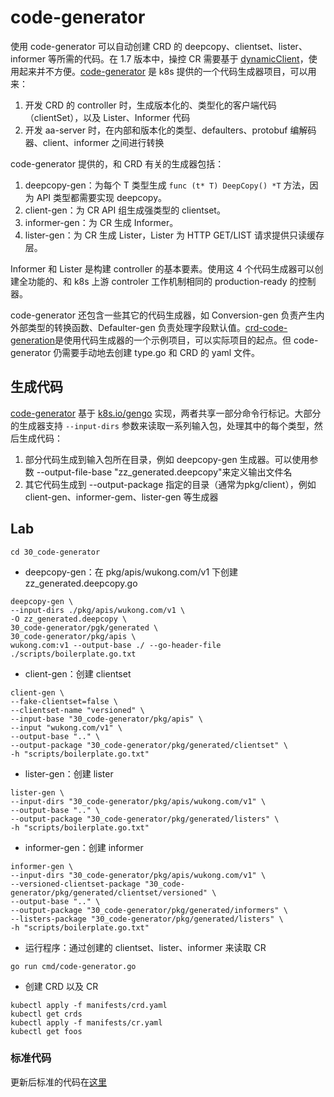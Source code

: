 # code-generator

使用 code-generator 可以自动创建 CRD 的 deepcopy、clientset、lister、informer 等所需的代码。在 1.7 版本中，操控 CR 需要基于 [dynamicClient](https://github.com/kubernetes/client-go/tree/master/dynamic)，使用起来并不方便。[code-generator](https://github.com/kubernetes/code-generator) 是 k8s 提供的一个代码生成器项目，可以用来：

1. 开发 CRD 的 controller 时，生成版本化的、类型化的客户端代码（clientSet），以及 Lister、Informer 代码
2. 开发 aa-server 时，在内部和版本化的类型、defaulters、protobuf 编解码器、client、informer 之间进行转换

code-generator 提供的，和 CRD 有关的生成器包括：

1. deepcopy-gen：为每个 T 类型生成 `func (t* T) DeepCopy() *T` 方法，因为 API 类型都需要实现 deepcopy。
2. client-gen：为 CR API 组生成强类型的 clientset。
3. informer-gen：为 CR 生成 Informer。
4. lister-gen：为 CR 生成 Lister，Lister 为 HTTP GET/LIST 请求提供只读缓存层。

Informer 和 Lister 是构建 controller 的基本要素。使用这 4 个代码生成器可以创建全功能的、和 k8s 上游 controler 工作机制相同的 production-ready 的控制器。

code-generator 还包含一些其它的代码生成器，如 Conversion-gen 负责产生内外部类型的转换函数、Defaulter-gen 负责处理字段默认值。[crd-code-generation](https://github.com/openshift-evangelists/crd-code-generation)是使用代码生成器的一个示例项目，可以实际项目的起点。但 code-generator 仍需要手动地去创建 type.go 和 CRD 的 yaml 文件。

## 生成代码

[code-generator](https://github.com/kubernetes/code-generator) 基于 [k8s.io/gengo](https://github.com/kubernetes/gengo) 实现，两者共享一部分命令行标记。大部分的生成器支持 `--input-dirs` 参数来读取一系列输入包，处理其中的每个类型，然后生成代码：

1. 部分代码生成到输入包所在目录，例如 deepcopy-gen 生成器。可以使用参数 --output-file-base "zz_generated.deepcopy"来定义输出文件名
2. 其它代码生成到 --output-package 指定的目录（通常为pkg/client），例如 client-gen、informer-gem、lister-gen 等生成器

## Lab

```shell
cd 30_code-generator
```

- deepcopy-gen：在 pkg/apis/wukong.com/v1 下创建 zz_generated.deepcopy.go
```shell
deepcopy-gen \
--input-dirs ./pkg/apis/wukong.com/v1 \
-O zz_generated.deepcopy \
30_code-generator/pgk/generated \
30_code-generator/pkg/apis \
wukong.com:v1 --output-base ./ --go-header-file ./scripts/boilerplate.go.txt 
```

- client-gen：创建 clientset
```shell
client-gen \
--fake-clientset=false \
--clientset-name "versioned" \
--input-base "30_code-generator/pkg/apis" \
--input "wukong.com/v1" \
--output-base ".." \
--output-package "30_code-generator/pkg/generated/clientset" \
-h "scripts/boilerplate.go.txt" 
```

- lister-gen：创建 lister
```shell
lister-gen \
--input-dirs "30_code-generator/pkg/apis/wukong.com/v1" \
--output-base ".." \
--output-package "30_code-generator/pkg/generated/listers" \
-h "scripts/boilerplate.go.txt" 
```

- informer-gen：创建 informer
```shell
informer-gen \
--input-dirs "30_code-generator/pkg/apis/wukong.com/v1" \
--versioned-clientset-package "30_code-generator/pkg/generated/clientset/versioned" \
--output-base ".." \
--output-package "30_code-generator/pkg/generated/informers" \
--listers-package "30_code-generator/pkg/generated/listers" \
-h "scripts/boilerplate.go.txt"
```

- 运行程序：通过创建的 clientset、lister、informer 来读取 CR
```shell
go run cmd/code-generator.go
```

- 创建 CRD 以及 CR

```shell
kubectl apply -f manifests/crd.yaml
kubectl get crds
kubectl apply -f manifests/cr.yaml
kubectl get foos
```

### 标准代码

更新后标准的代码在[这里](30_code-generator-bis)
